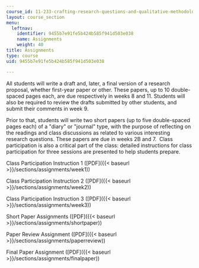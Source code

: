 ```yaml
---
course_id: 11-233-crafting-research-questions-and-qualitative-methodology-fall-2005
layout: course_section
menu:
  leftnav:
    identifier: 9455b7e91fe5b424b585f941d503e038
    name: Assignments
    weight: 40
title: Assignments
type: course
uid: 9455b7e91fe5b424b585f941d503e038

---
```


All students will write a draft and, later, a final version of a research proposal, whether first-year paper or other. These papers, up to 10 double-spaced pages each, are due respectively in weeks 8 and 11. Students will also be required to review the drafts submitted by other students, and submit their comments in week 9.

Prior to that, students will write two short papers (up to five double-spaced pages each) of a "diary" or "journal" type, with the purpose of reflecting on the readings and class discussions as related to various interesting research questions. These papers are due in weeks 2B and 7.  Class participation is also a critical part of the class: detailed instructions for class participation for three sessions are presented to help students prepare.

Class Participation Instruction 1 ([PDF]({{< baseurl >}}/sections/assignments/week1))

Class Participation Instruction 2 ([PDF]({{< baseurl >}}/sections/assignments/week2))

Class Participation Instruction 3 ([PDF]({{< baseurl >}}/sections/assignments/week3))

Short Paper Assignments ([PDF]({{< baseurl >}}/sections/assignments/shortpaper))

Paper Review Assignment ([PDF]({{< baseurl >}}/sections/assignments/paperreview))

Final Paper Assignment ([PDF]({{< baseurl >}}/sections/assignments/finalpaper))